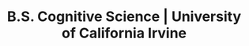 ---
layout: page
title: B.S. Cognitive Science | University of California Irvine
start: Fall 2020
end: Winter 2023
gpa: 3.98
---
